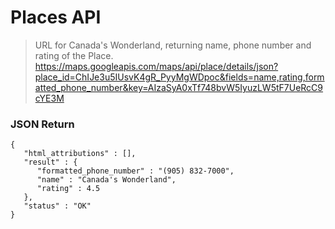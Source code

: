 # Places API 
>URL for Canada's Wonderland, returning name, phone number and rating of the Place. 
https://maps.googleapis.com/maps/api/place/details/json?place_id=ChIJe3u5IUsvK4gR_PyyMgWDpoc&fields=name,rating,formatted_phone_number&key=AIzaSyA0xTf748bvW5IyuzLW5tF7UeRcC9cYE3M

### JSON Return
```
{
   "html_attributions" : [],
   "result" : {
      "formatted_phone_number" : "(905) 832-7000",
      "name" : "Canada's Wonderland",
      "rating" : 4.5
   },
   "status" : "OK"
}
```
